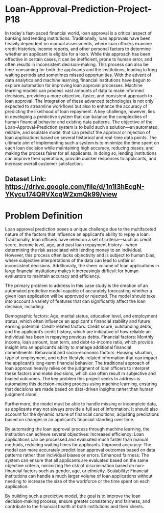 # Loan-Approval-Prediction-Project-P18

In today's fast-paced financial world, loan approval is a critical aspect of banking and lending institutions. Traditionally, loan approvals have been heavily dependent on manual assessments, where loan officers examine credit histories, income reports, and other personal factors to determine whether an applicant is eligible for a loan. While this approach has been effective in certain cases, it can be inefficient, prone to human error, and often results in inconsistent decision-making. This process can also be time-consuming for both the applicants and the institutions, leading to long waiting periods and sometimes missed opportunities.
With the advent of data analytics and machine learning, financial institutions have begun to explore automation for improving loan approval processes. Machine learning models can process vast amounts of data to make informed decisions, providing a more objective, faster, and consistent approach to loan approval. The integration of these advanced technologies is not only expected to streamline workflows but also to enhance the accuracy of predicting the likelihood of loan repayment.
A key challenge, however, lies in developing a predictive system that can balance the complexities of human financial behavior and existing data patterns. The objective of the Loan-Approval-Prediction system is to build such a solution—an automated, reliable, and scalable model that can predict the approval or rejection of loan applications based on several historical and real-time data points.
The ultimate aim of implementing such a system is to minimize the time spent on each loan decision while maintaining high accuracy, reducing biases, and making the process fairer for all applicants. In doing so, lending institutions can improve their operations, provide quicker responses to applicants, and increase overall customer satisfaction.

## Dataset Link: https://drive.google.com/file/d/1n1I3hEcgN-YKycu174QRVXcqW2xmQk99/view

# Problem Definition
Loan approval prediction poses a unique challenge due to the multifaceted nature of the factors that influence an applicant’s ability to repay a loan. Traditionally, loan officers have relied on a set of criteria—such as credit score, income level, age, and past loan repayment history—when determining the risk associated with lending money to an individual. However, this process often lacks objectivity and is subject to human bias, where subjective interpretations of the data can lead to unfair or inconsistent decisions. Additionally, the sheer volume of loan applications in large financial institutions makes it increasingly difficult for human evaluators to maintain accuracy and efficiency.


The primary problem to address in this case study is the creation of an automated predictive model capable of accurately forecasting whether a given loan application will be approved or rejected. The model should take into account a variety of features that can significantly affect the loan decision, including:


Demographic factors: Age, marital status, education level, and employment status, which often influence an applicant's financial stability and future earning potential.
Credit-related factors: Credit score, outstanding debts, and the applicant’s credit history, which are indicative of how reliable an individual has been in repaying previous debts.
Financial factors: Monthly income, loan amount, loan term, and debt-to-income ratio, which provide insight into an applicant’s ability to manage additional financial commitments.
Behavioral and socio-economic factors: Housing situation, type of employment, and other lifestyle-related information that can impact the applicant’s long-term financial behavior.
The traditional approach of loan approval heavily relies on the judgment of loan officers to interpret these factors and make decisions, which can often result in subjective and biased outcomes. The key problem this project seeks to address is automating this decision-making process using machine learning, ensuring that decisions are made based on data-driven insights rather than human judgment alone.

Furthermore, the model must be able to handle missing or incomplete data, as applicants may not always provide a full set of information. It should also account for the dynamic nature of financial conditions, adjusting predictions based on changes in an applicant’s financial standing over time.

By automating the loan approval process through machine learning, the institution can achieve several objectives:
Increased efficiency: Loan applications can be processed and evaluated much faster than manual methods, reducing waiting times for applicants.
Improved accuracy: The model can more accurately predict loan approval outcomes based on data patterns rather than individual biases or errors.
Enhanced fairness: The system can ensure that all applicants are evaluated based on the same objective criteria, minimizing the risk of discrimination based on non-financial factors such as gender, age, or ethnicity.
Scalability: Financial institutions can handle a much larger volume of loan applications without needing to increase the size of the workforce or the time spent on each application.

By building such a predictive model, the goal is to improve the loan decision-making process, ensure greater consistency and fairness, and contribute to the financial health of both institutions and their clients.

